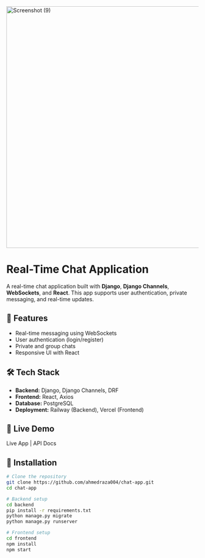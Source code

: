 <img width="1361" height="634" alt="Screenshot (9)" src="https://github.com/user-attachments/assets/7e368d03-a82c-483c-916b-2f331d1c47f3" />

# Real-Time Chat Application

A real-time chat application built with **Django**, **Django Channels**, **WebSockets**, and **React**. This app supports user authentication, private messaging, and real-time updates.

## 🚀 Features
- Real-time messaging using WebSockets
- User authentication (login/register)
- Private and group chats
- Responsive UI with React

## 🛠 Tech Stack
- **Backend:** Django, Django Channels, DRF
- **Frontend:** React, Axios
- **Database:** PostgreSQL
- **Deployment:** Railway (Backend), Vercel (Frontend)

## 🔗 Live Demo
Live App | API Docs

## 📂 Installation
```bash
# Clone the repository
git clone https://github.com/ahmedraza004/chat-app.git
cd chat-app

# Backend setup
cd backend
pip install -r requirements.txt
python manage.py migrate
python manage.py runserver

# Frontend setup
cd frontend
npm install
npm start

